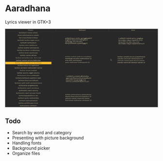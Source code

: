 # Aaradhana
Lyrics viewer in GTK+3  

![Screenshot](./screenshot.png)

## Todo
- Search by word and category
- Presenting with picture background
- Handling fonts
- Background picker
- Organize files
